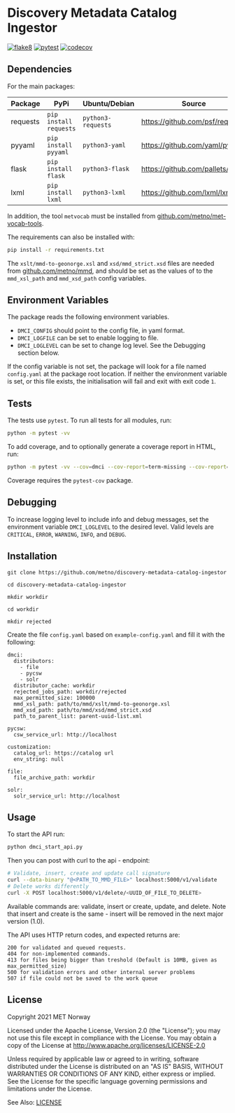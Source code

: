# Discovery Metadata Catalog Ingestor

[![flake8](https://github.com/metno/discovery-metadata-catalog-ingestor/actions/workflows/syntax.yml/badge.svg?branch=main)](https://github.com/metno/discovery-metadata-catalog-ingestor/actions/workflows/syntax.yml)
[![pytest](https://github.com/metno/discovery-metadata-catalog-ingestor/actions/workflows/pytest.yml/badge.svg?branch=main)](https://github.com/metno/discovery-metadata-catalog-ingestor/actions/workflows/pytest.yml)
[![codecov](https://codecov.io/gh/metno/discovery-metadata-catalog-ingestor/branch/main/graph/badge.svg?token=xSG9Sg0jQ0)](https://codecov.io/gh/metno/discovery-metadata-catalog-ingestor)

## Dependencies

For the main packages:

| Package      | PyPi                   | Ubuntu/Debian      | Source                                |
| ------------ | ---------------------- | ------------------ | ------------------------------------- |
| requests     | `pip install requests` | `python3-requests` | https://github.com/psf/requests       |
| pyyaml       | `pip install pyyaml`   | `python3-yaml`     | https://github.com/yaml/pyyaml        |
| flask        | `pip install flask`    | `python3-flask`    | https://github.com/pallets/flask      |
| lxml         | `pip install lxml`     | `python3-lxml`     | https://github.com/lxml/lxml          |

In addition, the tool `metvocab` must be installed from
[github.com/metno/met-vocab-tools](https://github.com/metno/met-vocab-tools).

The requirements can also be installed with:
```bash
pip install -r requirements.txt
```

The `xslt/mmd-to-geonorge.xsl` and `xsd/mmd_strict.xsd` files are needed from [github.com/metno/mmd](https://github.com/metno/mmd), and should be set as the values of to the `mmd_xsl_path` and `mmd_xsd_path` config variables.

## Environment Variables

The package reads the following environment variables.

* `DMCI_CONFIG` should point to the config file, in yaml format.
* `DMCI_LOGFILE` can be set to enable logging to file.
* `DMCI_LOGLEVEL` can be set to change log level. See the Debugging section below.

If the config variable is not set, the package will look for a file named `config.yaml` at the
package root location. If neither the environment variable is set, or this file exists, the
initialisation will fail and exit with exit code `1`.

## Tests

The tests use `pytest`. To run all tests for all modules, run:
```bash
python -m pytest -vv
```

To add coverage, and to optionally generate a coverage report in HTML, run:
```bash
python -m pytest -vv --cov=dmci --cov-report=term-missing --cov-report=html
```
Coverage requires the `pytest-cov` package.

## Debugging

To increase logging level to include info and debug messages, set the environment variable
`DMCI_LOGLEVEL` to the desired level. Valid levels are `CRITICAL`, `ERROR`, `WARNING`, `INFO`, and
`DEBUG`.

## Installation
```
git clone https://github.com/metno/discovery-metadata-catalog-ingestor

cd discovery-metadata-catalog-ingestor

mkdir workdir

cd workdir

mkdir rejected

```
Create the file `config.yaml` based on `example-config.yaml` and fill it with the following:

```
dmci:
  distributors:
    - file
    - pycsw
    - solr
  distributor_cache: workdir
  rejected_jobs_path: workdir/rejected
  max_permitted_size: 100000
  mmd_xsl_path: path/to/mmd/xslt/mmd-to-geonorge.xsl
  mmd_xsd_path: path/to/mmd/xsd/mmd_strict.xsd
  path_to_parent_list: parent-uuid-list.xml

pycsw:
  csw_service_url: http://localhost

customization:
  catalog_url: https://catalog url
  env_string: null
  
file:
  file_archive_path: workdir

solr:
  solr_service_url: http://localhost

```
## Usage

To start the API run:

```python
python dmci_start_api.py
```

Then you can post with curl to the api - endpoint:

```bash
# Validate, insert, create and update call signature
curl --data-binary "@<PATH_TO_MMD_FILE>" localhost:5000/v1/validate
# Delete works differently
curl -X POST localhost:5000/v1/delete/<UUID_OF_FILE_TO_DELETE>

```
Available commands are: validate, insert or create, update, and delete. Note that insert and create is the same - insert will be removed in the next major version (1.0).

The API uses HTTP return codes, and expected returns are:

    200 for validated and queued requests.
    404 for non-implemented commands.
    413 for files being bigger than treshold (Default is 10MB, given as max_permitted_size)
    500 for validation errors and other internal server problems
    507 if file could not be saved to the work queue

## License

Copyright 2021 MET Norway

Licensed under the Apache License, Version 2.0 (the "License"); you may not use this file except in
compliance with the License. You may obtain a copy of the License at
http://www.apache.org/licenses/LICENSE-2.0

Unless required by applicable law or agreed to in writing, software distributed under the License
is distributed on an "AS IS" BASIS, WITHOUT WARRANTIES OR CONDITIONS OF ANY KIND, either express or
implied. See the License for the specific language governing permissions and limitations under the
License.

See Also: [LICENSE](https://raw.githubusercontent.com/metno/discovery-metadata-catalog-ingestor/main/LICENSE)

